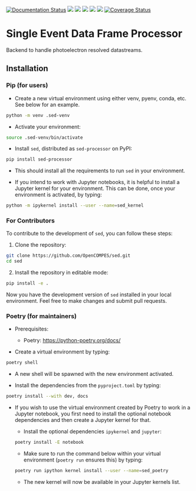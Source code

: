 [![Documentation Status](https://github.com/OpenCOMPES/sed/actions/workflows/documentation.yml/badge.svg)](https://opencompes.github.io/sed/)
![](https://github.com/OpenCOMPES/sed/actions/workflows/linting.yml/badge.svg?branch=main)
![](https://github.com/OpenCOMPES/sed/actions/workflows/testing_multiversion.yml/badge.svg?branch=main)
![](https://img.shields.io/pypi/pyversions/sed-processor)
![](https://img.shields.io/pypi/l/sed-processor)
[![](https://img.shields.io/pypi/v/sed-processor)](https://pypi.org/project/sed-processor)
[![Coverage Status](https://coveralls.io/repos/github/OpenCOMPES/sed/badge.svg?branch=main&kill_cache=1)](https://coveralls.io/github/OpenCOMPES/sed?branch=main)

# Single Event Data Frame Processor

Backend to handle photoelectron resolved datastreams.

## Installation

### Pip (for users)

- Create a new virtual environment using either venv, pyenv, conda, etc. See below for an example.

```bash
python -m venv .sed-venv
```

- Activate your environment:

```bash
source .sed-venv/bin/activate
```

- Install `sed`, distributed as `sed-processor` on PyPI:

```bash
pip install sed-processor
```

- This should install all the requirements to run `sed` in your environment.

- If you intend to work with Jupyter notebooks, it is helpful to install a Jupyter kernel for your environment. This can be done, once your environment is activated, by typing:

```bash
python -m ipykernel install --user --name=sed_kernel
```
### For Contributors

To contribute to the development of `sed`, you can follow these steps:

1. Clone the repository:

```bash
git clone https://github.com/OpenCOMPES/sed.git
cd sed
```

2. Install the repository in editable mode:

```bash
pip install -e .
```

Now you have the development version of `sed` installed in your local environment. Feel free to make changes and submit pull requests.

### Poetry (for maintainers)

- Prerequisites:
  + Poetry: https://python-poetry.org/docs/

- Create a virtual environment by typing:

```bash
poetry shell
```

- A new shell will be spawned with the new environment activated.

- Install the dependencies from the `pyproject.toml` by typing:

```bash
poetry install --with dev, docs
```

- If you wish to use the virtual environment created by Poetry to work in a Jupyter notebook, you first need to install the optional notebook dependencies and then create a Jupyter kernel for that.

  + Install the optional dependencies `ipykernel` and `jupyter`:

  ```bash
  poetry install -E notebook
  ```

  + Make sure to run the command below within your virtual environment (`poetry run` ensures this) by typing:

  ```bash
  poetry run ipython kernel install --user --name=sed_poetry
  ```

  + The new kernel will now be available in your Jupyter kernels list.

